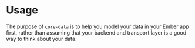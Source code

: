 # Usage

The purpose of `core-data` is to help you model your data in your Ember app first, rather than assuming that your backend and transport layer is a good way to think about your data.
